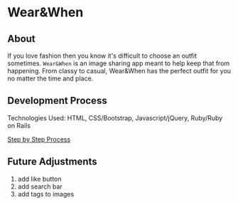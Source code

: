 # Wear&When
## About
If you love fashion then you know it's difficult to choose an outfit sometimes. `Wear&When` is an image sharing app meant to help keep that from happening. From classy to casual, Wear&When has the perfect outfit for you no matter the time and place.

## Development Process
Technologies Used: HTML, CSS/Bootstrap, Javascript/jQuery, Ruby/Ruby on Rails

[Step by Step Process](https://trello.com/b/qMlSNHmn/project-two)

## Future Adjustments
1. add like button
2. add search bar
3. add tags to images
